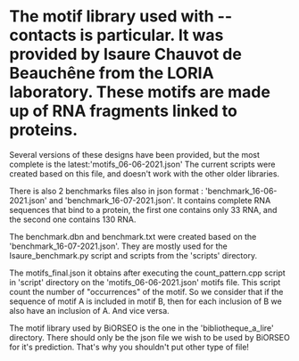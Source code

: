 The motif library used with --contacts is particular. It was provided by Isaure Chauvot de Beauchêne from the LORIA 
laboratory. These motifs are made up of RNA fragments linked to proteins.
==================================================================================================================

Several versions of these designs have been provided, but the most complete is the latest:'motifs_06-06-2021.json'
The current scripts were created based on this file, and doesn't work with the other older libraries.

There is also 2 benchmarks files also in json format : 'benchmark_16-06-2021.json' and 'benchmark_16-07-2021.json'.
It contains complete RNA sequences that bind to a protein, the first one contains only 33 RNA, and the second one 
contains 130 RNA.

The benchmark.dbn and benchmark.txt were created based on the 'benchmark_16-07-2021.json'. 
They are mostly used for the Isaure_benchmark.py script and scripts from the 'scripts' directory.

The motifs_final.json it obtains after executing the count_pattern.cpp script in 'script' directory on
the 'motifs_06-06-2021.json' motifs file.
This script count the number of "occurrences" of the motif. So we consider that if the sequence of motif A 
is included in motif B, then for each inclusion of B we also have an inclusion of A. And vice versa.

The motif library used by BiORSEO is the one in the 'bibliotheque_a_lire' directory. There should only be
the json file we wish to be used by BiORSEO for it's prediction. That's why you shouldn't put other type of file!






